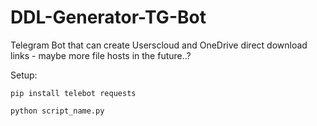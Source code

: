 # DDL-Generator-TG-Bot
Telegram Bot that can create Userscloud and OneDrive direct download links - maybe more file hosts in the future..?

Setup:


`pip install telebot requests`

`python script_name.py`
